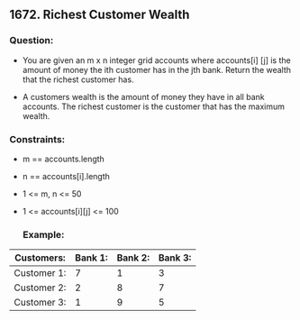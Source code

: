 ## 1672. Richest Customer Wealth 

### Question: 
- You are given an m x n integer grid accounts where accounts[i] [j] is the amount of money the ith customer has in the jth bank. Return the wealth that the richest customer has.
  
-  A customers wealth is the amount of money they have in all bank accounts. The richest customer is the customer that has the maximum wealth. 

### Constraints:

- m == accounts.length

- n == accounts[i].length

- 1 <= m, n <= 50

- 1 <= accounts[i][j] <= 100
  
  ### Example:

| Customers: | Bank 1: | Bank 2: | Bank 3: |
|------------|---------|---------|---------|
| Customer 1:| 7       | 1       | 3       |
| Customer 2:| 2       | 8       | 7       |
| Customer 3:| 1       | 9       | 5       |